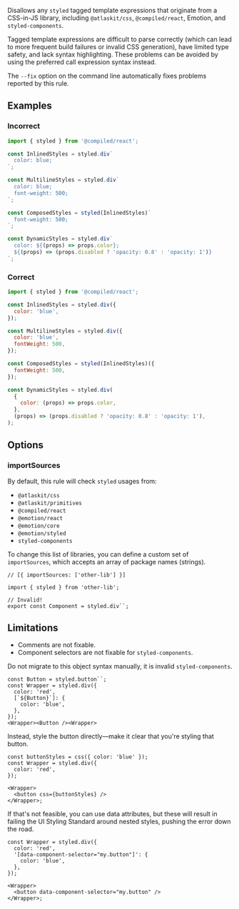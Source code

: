 Disallows any `styled` tagged template expressions that originate from a CSS-in-JS library, including `@atlaskit/css`, `@compiled/react`, Emotion, and `styled-components`.

Tagged template expressions are difficult to parse correctly (which can lead to more frequent build failures or invalid CSS generation), have limited type safety, and lack syntax highlighting. These problems can be avoided by using the preferred call expression syntax instead.

The `--fix` option on the command line automatically fixes problems reported by this rule.

## Examples

### Incorrect

```js
import { styled } from '@compiled/react';

const InlinedStyles = styled.div`
  color: blue;
`;

const MultilineStyles = styled.div`
  color: blue;
  font-weight: 500;
`;

const ComposedStyles = styled(InlinedStyles)`
  font-weight: 500;
`;

const DynamicStyles = styled.div`
  color: ${(props) => props.color};
  ${(props) => (props.disabled ? 'opacity: 0.8' : 'opacity: 1')}
`;
```

### Correct

```js
import { styled } from '@compiled/react';

const InlinedStyles = styled.div({
  color: 'blue',
});

const MultilineStyles = styled.div({
  color: 'blue',
  fontWeight: 500,
});

const ComposedStyles = styled(InlinedStyles)({
  fontWeight: 500,
});

const DynamicStyles = styled.div(
  {
    color: (props) => props.color,
  },
  (props) => (props.disabled ? 'opacity: 0.8' : 'opacity: 1'),
);
```

## Options

### importSources

By default, this rule will check `styled` usages from:

- `@atlaskit/css`
- `@atlaskit/primitives`
- `@compiled/react`
- `@emotion/react`
- `@emotion/core`
- `@emotion/styled`
- `styled-components`

To change this list of libraries, you can define a custom set of `importSources`, which accepts an array of package names (strings).

```tsx
// [{ importSources: ['other-lib'] }]

import { styled } from 'other-lib';

// Invalid!
export const Component = styled.div``;
```

## Limitations

- Comments are not fixable.
- Component selectors are not fixable for `styled-components`.

Do not migrate to this object syntax manually, it is invalid `styled-components`.

```tsx
const Button = styled.button``;
const Wrapper = styled.div({
  color: 'red',
  [`${Button}`]: {
    color: 'blue',
  },
});
<Wrapper><Button /><Wrapper>
```

Instead, style the button directly—make it clear that you're styling that button.

```tsx
const buttonStyles = css({ color: 'blue' });
const Wrapper = styled.div({
  color: 'red',
});

<Wrapper>
  <button css={buttonStyles} />
</Wrapper>;
```

If that's not feasible, you can use data attributes, but these will result in failing the UI Styling Standard around nested styles, pushing the error down the road.

```tsx
const Wrapper = styled.div({
  color: 'red',
  '[data-component-selector="my.button"]': {
    color: 'blue',
  },
});

<Wrapper>
  <button data-component-selector="my.button" />
</Wrapper>;
```

